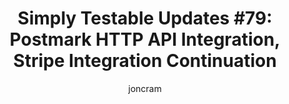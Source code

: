 ---
title: "Simply Testable Updates #79: Postmark HTTP API Integration, Stripe Integration Continuation"
author: joncram
newsletter_meta:
    issue_number: 79th
    url: https://us5.campaign-archive1.com/?u=ac75e33d993d2b502e333ddd0&amp;id=5b807e21d2
    highlights:
        - Postmark HTTP API integration
        - Continuation on integrating with Stripe
    closing_sentence: Expect the next newsletter in about twos week from now on 12 March 2014
---